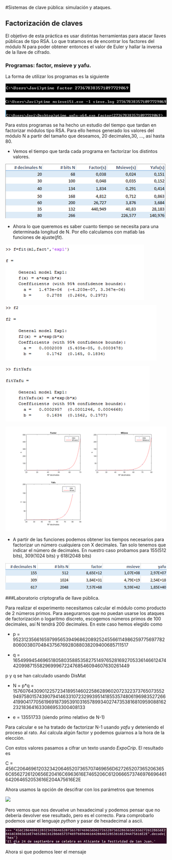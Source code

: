 #Sistemas de clave pública: simulación y ataques.

## Factorización de claves

El objetivo de esta práctica es usar distintas herramientas para atacar llaves públicas de tipo RSA. Lo que tratamos es de encontrar los factores del módulo N para poder obtener entonces el valor de Euler y hallar la inversa de la llave de cifrado.

### Programas: factor, msieve y yafu.

La forma de utilizar los programas es la siguiente

![](imgs/factor.png)

![](imgs/msieve.png)

![](imgs/yafu.png)

Para estos programas se ha hecho un estudio del tiempo que tardan en factorizar módulos tipo RSA. Para ello hemos generado los valores del módulo N a partir del tamaño que deseamos, 20 decimales,30, ..., así hasta 80.  

* Vemos el tiempo que tarda cada programa en factorizar los distintos valores.

![](imgs/tablaFactorizacion.png)

* Ahora lo que queremos es saber cuanto tiempo se necesita para una determinada longitud de N. Por ello calculamos con matlab las funciones de ajuste(*fit*).

![](imgs/fitFactor.png)

![](imgs/fitMSieve.png)

![](imgs/fitYafu.png)

![](imgs/graficas.png)

* A partir de las funciones podemos obtener los tiempos necesarios para factorizar un número cualquiera con X decimales. Tan solo tenemos que indicar el número de decimales. En nuestro caso probamos para  155(512 bits), 309(1024 bits) y 618(2048 bits)

![](imgs/tablaAproximacion.png)



###Laboratorio criptografía de llave pública.

Para realizar el experimento necesitamos calcular el módulo como producto de 2 números primos. Para asegurarnos que no puedan usarse los ataques de factorización o logaritmo discreto, escogemos números primos de 100 decimales, así N tendrá 200 decimales. En este caso hemos elegido como

* p = 9523123566165979956539496862089252455661149862597756977828060038070484375676928088038209400685711517

* q = 16549994546965180580358853582751497652816927053361466124744209987155829699967224768546094607630261449

p y q se han calculado usando DisMat

* N = p*q = 157607643090122572341895146022586289602072322373765073552949758015743907941463310723299395141855357480619698352726641990417705619691873953910316578993402747353816810959088162232183641633086953300408133

* e = 13551733 (siendo primo relativo de N-1)

Para calcular e se ha tratado de factorizar N-1 usando *yafu* y deteniendo el proceso al rato. Así calcula algún factor y podemos guiarnos a la hora de la elección.

Con estos valores pasamos a cifrar un texto usando *ExpoCrip*. El resultado es

C = 456C20646961203234206465207365707469656D6272652073652063656C6562726120656E20416C6963616E7465206C6120666573746976696461642064652053616E204A75616E2E

Ahora usamos la opción de descifrar con los parámetros que tenemos

![](imgs/laboratorio,png)

Pero vemos que nos devuelve un hexadecimal y podemos pensar que no debería devolver ese resultado, pero es el correcto. Para comprobarlo podemos usar el lenguaje *python* y pasar de hexadecimal a ascii.

![](imgs/laboratorio2.png)

Ahora si que podemos leer el mensaje
